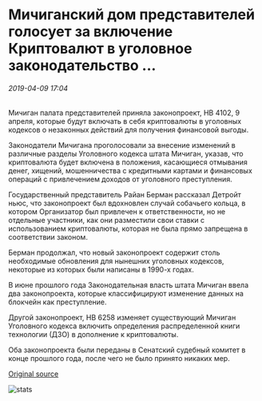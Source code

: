 # Мичиганский дом представителей голосует за включение Криптовалют в уголовное законодательство ...

###### 2019-04-09 17:04

Мичиган палата представителей приняла законопроект, HB 4102, 9 апреля, которые будут включать в себя криптовалюты в уголовных кодексов о незаконных действий для получения финансовой выгоды.

Законодатели Мичигана проголосовали за внесение изменений в различные разделы Уголовного кодекса штата Мичиган, указав, что криптовалюта будет включена в положения, касающиеся отмывания денег, хищений, мошенничества с кредитными картами и финансовых операций с привлечением доходов от уголовного преступления.

Государственный представитель Райан Берман рассказал Детройт ньюс, что законопроект был вдохновлен случай собачьего кольца, в котором Организатор был привлечен к ответственности, но не отдельные участники, как они разместили свои ставки с использованием криптовалюты, которая не была прямо запрещена в соответствии законом.

Берман продолжал, что новый законопроект содержит столь необходимые обновления для нынешних уголовных кодексов, некоторые из которых были написаны в 1990-х годах.

В июне прошлого года Законодательная власть штата Мичиган ввела два законопроекта, которые классифицируют изменение данных на блокчейн как преступление.

Другой законопроект, HB 6258 изменяет существующий Мичиган Уголовного кодекса включить определения распределенной книги технологии (ДЗО) в дополнение к криптовалюты.

Оба законопроекта были переданы в Сенатский судебный комитет в конце прошлого года, после чего не было принято никаких мер.

[Original source](https://cointelegraph.com/news/michigan-house-of-representatives-votes-to-include-cryptocurrencies-in-criminal-laws)

![stats](https://c.statcounter.com/11760860/0/a89fa40b/1/ "stats")